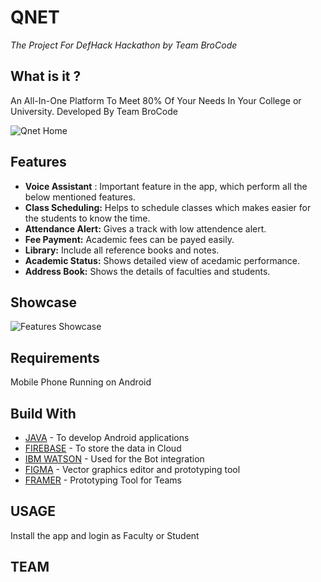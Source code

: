 # QNET
*The Project For DefHack Hackathon by Team BroCode*

## What is it ?
An All-In-One Platform To Meet 80% Of Your Needs In Your College or University. Developed By Team BroCode

![Qnet Home](https://github.com/AlexyPulivelil/DefHack/blob/main/Assets/Qnet.jpg)


## Features

- **Voice Assistant** : Important feature in the app, which perform all the below mentioned features.
- **Class Scheduling:** Helps to schedule classes which makes easier for the students to know the time.
- **Attendance Alert:** Gives a track with low attendence alert.
- **Fee Payment:** Academic fees can be payed easily.
- **Library:** Include all reference books and notes. 
- **Academic Status:** Shows detailed view of acedamic performance.
- **Address Book:** Shows the details of faculties and students.

## Showcase

![Features Showcase](https://github.com/AlexyPulivelil/DefHack/blob/main/Assets/Solution%20new.jpg)


## Requirements

Mobile Phone Running on Android 

## Build With

- [JAVA](https://java.com/en/) - To develop Android applications
- [FIREBASE](https://firebase.google.com/) - To store the data in Cloud
- [IBM WATSON](https://www.ibm.com/in-en/cloud/watson-assistant#:~:text=Watson%20Assistant%20is%20IBM's%20AI,any%20application%2C%20device%20or%20channel.) - Used for the Bot integration
- [FIGMA](https://www.figma.com/) - Vector graphics editor and prototyping tool
- [FRAMER](www.framer.com) - Prototyping Tool for Teams

## USAGE

Install the app and login as Faculty or Student 


## TEAM
